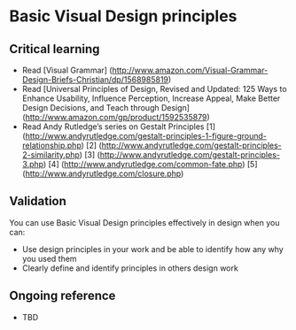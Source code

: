 Basic Visual Design principles
=====

Critical learning
-----------------

* Read [Visual Grammar] (http://www.amazon.com/Visual-Grammar-Design-Briefs-Christian/dp/1568985819)
* Read [Universal Principles of Design, Revised and Updated: 125 Ways to Enhance Usability, Influence Perception, Increase Appeal, Make Better Design Decisions, and Teach through Design] (http://www.amazon.com/gp/product/1592535879)
* Read Andy Rutledge&rsquo;s series on Gestalt Principles [1] (http://www.andyrutledge.com/gestalt-principles-1-figure-ground-relationship.php) [2] (http://www.andyrutledge.com/gestalt-principles-2-similarity.php) [3] (http://www.andyrutledge.com/gestalt-principles-3.php) [4] (http://www.andyrutledge.com/common-fate.php) [5] (http://www.andyrutledge.com/closure.php)

Validation
----------

You can use Basic Visual Design principles effectively in design when you can:

* Use design principles in your work and be able to identify how any why you used them
* Clearly define and identify principles in others design work

Ongoing reference
-----------------

* TBD
